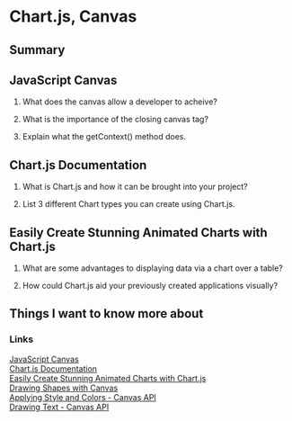 # Chart.js, Canvas

## Summary

## JavaScript Canvas
1. What does the canvas allow a developer to acheive?

2. What is the importance of the closing canvas tag?

3. Explain what the getContext() method does.

## Chart.js Documentation
1. What is Chart.js and how it can be brought into your project?

2. List 3 different Chart types you can create using Chart.js.

## Easily Create Stunning Animated Charts with Chart.js
1. What are some advantages to displaying data via a chart over a table?

2. How could Chart.js aid your previously created applications visually?

## Things I want to know more about

### Links
[JavaScript Canvas](https://www.javascripttutorial.net/web-apis/javascript-canvas/)
\
[Chart.js Documentation](https://www.chartjs.org/docs/latest/)
\
[Easily Create Stunning Animated Charts with Chart.js](https://www.webdesignerdepot.com/2013/11/easily-create-stunning-animated-charts-with-chart-js/)
\
[Drawing Shapes with Canvas](https://developer.mozilla.org/en-US/docs/Web/API/Canvas_API/Tutorial/Drawing_shapes)
\
[Applying Style and Colors - Canvas API](https://developer.mozilla.org/en-US/docs/Web/API/Canvas_API/Tutorial/Applying_styles_and_colors)
\
[Drawing Text - Canvas API](https://developer.mozilla.org/en-US/docs/Web/API/Canvas_API/Tutorial/Drawing_text)